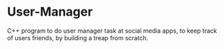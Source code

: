 # User-Manager
C++ program to do user manager task at social media apps, to keep track of users friends, by building a treap from scratch.
